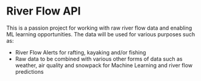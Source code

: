 # River Flow API

This is a passion project for working with raw river flow data and enabling ML learning opportunities. The data will be used for various purposes such as:
- River Flow Alerts for rafting, kayaking and/or fishing
- Raw data to be combined with various other forms of data such as weather, air quality and snowpack for Machine Learning and river flow predictions

